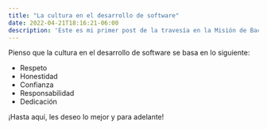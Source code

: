 ```yaml
---
title: "La cultura en el desarrollo de software"
date: 2022-04-21T18:16:21-06:00
description: 'Este es mi primer post de la travesía en la Misión de Backend con Node JS de Launch X.'
---
```


Pienso que la cultura en el desarrollo de software se basa en lo siguiente:

- Respeto
- Honestidad
- Confianza
- Responsabilidad
- Dedicación

¡Hasta aquí, les deseo lo mejor y para adelante!
